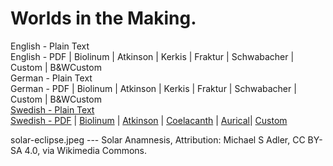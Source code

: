 # Worlds in the Making.

English - Plain Text  
English - PDF | Biolinum | Atkinson | Kerkis | Fraktur | Schwabacher | Custom | B&WCustom  
German - Plain Text  
German - PDF | Biolinum | Atkinson | Kerkis | Fraktur | Schwabacher | Custom | B&WCustom  
[Swedish - Plain Text](full-text-swedish.md)  
[Swedish - PDF](https://cdn.solaranamnesis.com/SvanteArrhenius/WorldsInMaking/arrhenius_world_making_1906_swedish.pdf) | [Biolinum](https://cdn.solaranamnesis.com/SvanteArrhenius/WorldsInMaking/arrhenius_world_making_1906_swedish_biolinum.pdf) | [Atkinson](https://cdn.solaranamnesis.com/SvanteArrhenius/WorldsInMaking/arrhenius_world_making_1906_swedish_atkinson.pdf) | [Coelacanth](https://cdn.solaranamnesis.com/SvanteArrhenius/WorldsInMaking/arrhenius_world_making_1906_swedish_coelacanth.pdf) | [Aurical](https://cdn.solaranamnesis.com/SvanteArrhenius/WorldsInMaking/arrhenius_world_making_1906_swedish_aurical.pdf)| [Custom](https://cdn.solaranamnesis.com/SvanteArrhenius/WorldsInMaking/arrhenius_world_making_1906_swedish_custom.pdf)  

solar-eclipse.jpeg --- Solar Anamnesis, Attribution: Michael S Adler, CC BY-SA 4.0, via Wikimedia Commons.
